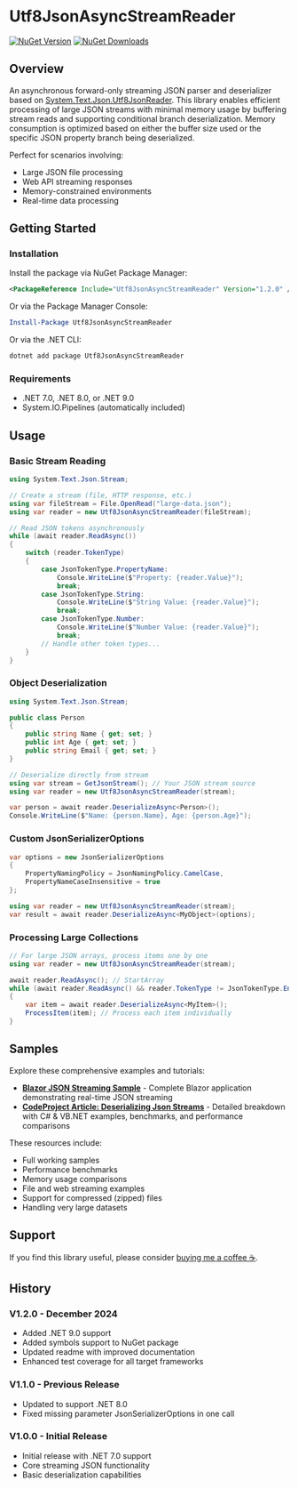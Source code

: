 ﻿# Utf8JsonAsyncStreamReader

[![NuGet Version](https://img.shields.io/nuget/v/Utf8JsonAsyncStreamReader.svg)](https://www.nuget.org/packages/Utf8JsonAsyncStreamReader)
[![NuGet Downloads](https://img.shields.io/nuget/dt/Utf8JsonAsyncStreamReader.svg)](https://www.nuget.org/packages/Utf8JsonAsyncStreamReader)

## Overview

An asynchronous forward-only streaming JSON parser and deserializer based on [System.Text.Json.Utf8JsonReader](https://github.com/dotnet/runtime/blob/418aa8ab6bb5cce2be1a8dee292818d2c201f152/src/libraries/System.Text.Json/src/System/Text/Json/Reader/Utf8JsonReader.cs). This library enables efficient processing of large JSON streams with minimal memory usage by buffering stream reads and supporting conditional branch deserialization. Memory consumption is optimized based on either the buffer size used or the specific JSON property branch being deserialized.

Perfect for scenarios involving:
- Large JSON file processing
- Web API streaming responses  
- Memory-constrained environments
- Real-time data processing

## Getting Started

### Installation

Install the package via NuGet Package Manager:

```xml
<PackageReference Include="Utf8JsonAsyncStreamReader" Version="1.2.0" />
```

Or via the Package Manager Console:

```powershell
Install-Package Utf8JsonAsyncStreamReader
```

Or via the .NET CLI:

```bash
dotnet add package Utf8JsonAsyncStreamReader
```

### Requirements

- .NET 7.0, .NET 8.0, or .NET 9.0
- System.IO.Pipelines (automatically included)

## Usage

### Basic Stream Reading

```csharp
using System.Text.Json.Stream;

// Create a stream (file, HTTP response, etc.)
using var fileStream = File.OpenRead("large-data.json");
using var reader = new Utf8JsonAsyncStreamReader(fileStream);

// Read JSON tokens asynchronously
while (await reader.ReadAsync())
{
    switch (reader.TokenType)
    {
        case JsonTokenType.PropertyName:
            Console.WriteLine($"Property: {reader.Value}");
            break;
        case JsonTokenType.String:
            Console.WriteLine($"String Value: {reader.Value}");
            break;
        case JsonTokenType.Number:
            Console.WriteLine($"Number Value: {reader.Value}");
            break;
        // Handle other token types...
    }
}
```

### Object Deserialization

```csharp
using System.Text.Json.Stream;

public class Person
{
    public string Name { get; set; }
    public int Age { get; set; }
    public string Email { get; set; }
}

// Deserialize directly from stream
using var stream = GetJsonStream(); // Your JSON stream source
using var reader = new Utf8JsonAsyncStreamReader(stream);

var person = await reader.DeserializeAsync<Person>();
Console.WriteLine($"Name: {person.Name}, Age: {person.Age}");
```

### Custom JsonSerializerOptions

```csharp
var options = new JsonSerializerOptions
{
    PropertyNamingPolicy = JsonNamingPolicy.CamelCase,
    PropertyNameCaseInsensitive = true
};

using var reader = new Utf8JsonAsyncStreamReader(stream);
var result = await reader.DeserializeAsync<MyObject>(options);
```

### Processing Large Collections

```csharp
// For large JSON arrays, process items one by one
using var reader = new Utf8JsonAsyncStreamReader(stream);

await reader.ReadAsync(); // StartArray
while (await reader.ReadAsync() && reader.TokenType != JsonTokenType.EndArray)
{
    var item = await reader.DeserializeAsync<MyItem>();
    ProcessItem(item); // Process each item individually
}
```

## Samples

Explore these comprehensive examples and tutorials:

- **[Blazor JSON Streaming Sample](https://github.com/gragra33/BlazorJsonStreamingSample)** - Complete Blazor application demonstrating real-time JSON streaming
- **[CodeProject Article: Deserializing Json Streams](https://codeproject.com/articles/Deserializing-Json-Streams-using-Newtonsoft-and-Sy)** - Detailed breakdown with C# & VB.NET examples, benchmarks, and performance comparisons

These resources include:
- Full working samples
- Performance benchmarks  
- Memory usage comparisons
- File and web streaming examples
- Support for compressed (zipped) files
- Handling very large datasets

## Support

If you find this library useful, please consider [buying me a coffee ☕](https://bmc.link/gragra33).

## History

### V1.2.0 - December 2024

- Added .NET 9.0 support
- Added symbols support to NuGet package  
- Updated readme with improved documentation
- Enhanced test coverage for all target frameworks

### V1.1.0 - Previous Release

- Updated to support .NET 8.0
- Fixed missing parameter JsonSerializerOptions in one call

### V1.0.0 - Initial Release

- Initial release with .NET 7.0 support
- Core streaming JSON functionality
- Basic deserialization capabilities